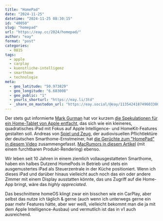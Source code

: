 ```yaml
---
title: "HomePad"
date: "2024-11-25"
datetime: "2024-11-25 08:30:15"
id: "40050"
slug: "homepad"
url: "https://eay.cc/2024/homepad/"
author: "eay"
format: "post"
categories:
  - 0815
tags:
  - apple
  - carplay
  - kuenstliche-intelligenz
  - smarthome
  - technologie
meta:
  - geo_latitude: "50.973829"
  - geo_longitude: "6.683008"
  - geo_public: "1"
  - yourls_shorturl: "https://eay.li/3td"
  - _share_on_mastodon_url: "https://eay.social/@eay/113542418749603300"
---
```


Der stets gut informierte [Mark Gurman](https://about.me/markg) hat vor kurzem [die Spekulationen für ein Home-Tablet von Apple entfacht](https://www.bloomberg.com/news/articles/2024-11-12/apple-home-hub-detailed-apple-intelligence-homeos-square-ipad-like-design), das sich wie ein kleineres, quadratisches iPad mit Fokus auf Apple Intelligence- und HomeKit-Features gestalten soll. Andreas von [Spiel und Zeug](https://spielundzeug.com), der audiovisuellen Pflichtlektüre der deutschen Smarthome-Ernstmeiner, hat [die Gerüchte zum "HomePad" in diesem Video](https://youtu.be/pjQJoO3d-8E) zusammengefasst. [MacRumors in diesem Artikel](https://www.macrumors.com/guide/apple-command-center/) (mit einem furchtbaren Produkt-Rendering) ebenso.

Wir leben seit 10 Jahren in einem ziemlich vollausgestatteten Smarthome, haben ein halbes Dutzend HomePods in Betrieb und stets ein ausgemustertes iPad als Steuerzentrale in der Küche positioniert. Wenn ich dieses iPad und darüber hinaus vielleicht auch noch das ein oder andere Zimmer mit einem Display ausstatten könnte, das uns Zugriff auf die Home-App bringt, wäre das _highly appreciated_.

Das beschnittene homeOS klingt zwar ein bisschen wie ein CarPlay, aber selbst das nutze ich täglich & gerne (auch wenn ich unterwegs gerne ein paar mehr Features hätte, aber wer weiß, vielleicht bekommt man die ja mit dem Apple Intelligence-Ausbau) und vermutlich ist das in v1 auch ausreichend.
